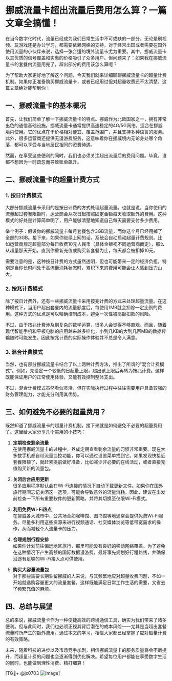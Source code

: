 # 挪威流量卡超出流量后费用怎么算？一篇文章全搞懂！

在当今数字化时代，流量已经成为我们日常生活中不可或缺的一部分。无论是刷视频、玩游戏还是办公学习，都需要依赖网络的支持。对于经常出国或者需要在国外使用流量的小伙伴来说，选择一张合适的境外流量卡尤为重要。其中，挪威流量卡以其优质的信号覆盖和实惠的价格吸引了众多用户。但问题来了：如果我在挪威流量卡的套餐内流量用完了，超出部分的费用该怎么算呢？

为了帮助大家更好地了解这个问题，今天我们就来详细聊聊挪威流量卡的超量计费机制。如果你正准备购买挪威流量卡，或者已经用过但对超量收费还不太清楚，这篇文章绝对能帮到你！

## 一、挪威流量卡的基本概况

首先，让我们简单了解一下挪威流量卡的特点。挪威作为北欧国家之一，拥有非常出色的通信基础设施。挪威流量卡通常提供高速稳定的4G/5G网络，适合在挪威境内使用。它的优点在于价格相对便宜、覆盖范围广，并且支持多种语言的服务。此外，很多运营商还提供无漫游费服务，这意味着你在挪威境内无论身处哪个角落，都可以享受与当地居民相同的资费待遇。

然而，在享受这些便利的同时，我们也必须关注超出流量后的费用问题。毕竟，谁都不想因为一时疏忽而导致账单飙升。

## 二、挪威流量卡的超量计费方式

### 1. **按日计费模式**

大部分挪威流量卡采用的是按日计费的方式处理超量流量。也就是说，当你使用的流量超过套餐限额时，运营商会从次日起按照固定金额每天收取额外的费用。这种模式的好处是计算简单明了，用户能够清楚地知道自己每天需要支付多少费用。

举个例子：假设你的挪威流量卡每月套餐包含3GB流量，而你这个月已经用掉了全部的3GB。接下来，如果你继续上网的话，系统会自动启动超量计费规则。比如运营商规定超量部分每日收费10元人民币（具体金额视不同运营商而定），那么从超量那天开始，直到你重新充值或购买新套餐为止，每天都会被扣掉10元。

需要注意的是，这种按日计费的方式虽然透明，但也可能带来一定的经济负担。特别是当你长时间处于高流量消耗状态时，累积下来的费用可能会让人感到压力山大。

### 2. **按兆计费模式**

除了按日计费外，还有一些挪威流量卡采用按兆计费的方式来处理超量流量。在这种模式下，当用户超出套餐内的流量额度后，每使用1MB就会扣除一定比例的费用。这种方式的优点是可以精确控制成本，避免一次性被高额扣款的风险。

不过，由于按兆计费涉及到复杂的数学运算，很多人会觉得不够直观。而且，随着现代智能手机和平板电脑的应用越来越多样化，小到几KB的大到几百MB的数据传输随时可能发生，因此按兆计费的实际操作体验并不总是令人满意。

### 3. **混合计费模式**

当然，也有部分挪威流量卡结合了以上两种计费方法，推出了所谓的“混合计费模式”。例如，先设定一个较低的日超量上限，超出该上限后再转为按兆计费。这样既能保证用户的正常使用体验，又能有效控制整体支出。

不过，混合计费模式虽然看似灵活，但在实际执行过程中往往需要用户具备较强的财务管理能力，才能充分利用其优势。

## 三、如何避免不必要的超量费用？

既然知道了挪威流量卡的超量计费机制，接下来就是如何避免不必要的超量费用了。这里给大家分享几个实用的小技巧：

1. **定期检查剩余流量**  
   在使用挪威流量卡的过程中，养成定期查看剩余流量的习惯非常重要。现在大多数手机都自带流量监控功能，你可以通过设置菜单找到它。如果发现快接近套餐限额了，就赶紧提前做好准备，比如减少非必要的在线活动，或者直接充值购买新的流量包。

2. **关闭后台应用更新**  
   很多应用程序默认会在Wi-Fi连接的情况下自动下载更新文件。如果你在国外旅行期间忘记关闭这一选项，可能会导致意外的流量消耗。因此，建议在出发前检查一下所有重要软件的更新策略，并将其切换至仅限Wi-Fi模式。

3. **利用免费Wi-Fi热点**  
   在挪威各大城市中，公共场合如咖啡馆、图书馆等地通常会提供免费Wi-Fi服务。尽量多利用这些资源来进行视频通话、社交媒体浏览等低带宽需求的操作，从而减轻个人流量卡的压力。

4. **合理规划行程安排**  
   如果你计划前往偏远地区旅行，那里可能没有良好的移动网络覆盖。为了避免在这种情况下产生高额的国际数据漫游费，最好事先规划好行程路线，并确保沿途有足够的Wi-Fi接入点可供使用。

5. **购买大容量流量包**  
   对于那些需要长期驻留挪威的人来说，与其频繁地应对超量收费问题，不如一开始就选购容量更大的流量套餐。这样既能满足日常工作生活的需要，又省去了频繁充值的麻烦。

## 四、总结与展望

总的来说，挪威流量卡作为一种便捷高效的跨境通信工具，确实为我们带来了诸多便利。但与此同时，我们也必须正视其背后潜在的成本风险——尤其是当超出套餐流量时所产生的额外费用。通过本文的学习，相信大家都已经掌握了应对超量计费的有效策略。

未来，随着科技的进步以及市场竞争加剧，相信挪威流量卡的服务质量将会不断提升，而超量计费的问题也会逐渐得到优化解决。希望每位用户都能在享受数字生活的同时，也能做到理性消费、精打细算！

[TG💪+ @jx0703 ![Image](https://github.com/user-attachments/assets/dbca1d08-cadb-493c-b0ec-ad6f7a83f270)]